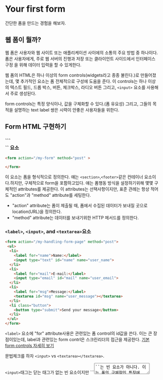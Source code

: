 # Your first form
간단한 폼을 만드는 경험을 해보자. 

## 웹 폼이 뭘까?
웹 폼은 사용자와 웹 사이트 또는 애플리케이션 사이에의 소통의 주요 방법 중 하나이다.
폼은 사용자에게, 주로 웹 서버의 진행과 저장 또는 클라이언트 사이드에서 인터페이스 구정 을 위해 데이터 입력을 할 수 있게한다.

웹 폼의 HTML은 하나 이상의 form controls(widgets라고 종종 불린다.)로 만들어졌는데, 몇 추가적인 요소는 폼 전체적으로 구성에 도움을 준다.
이 controls는 하나 이상의 텍스트 필드, 드롭 박스, 버튼, 체크박스, 라디오 버튼 그리고, ```<input>``` 요소를 사용해서 주로 생성된다. 

form controls는 특정 양식이나, 값을 구체화할 수 있다.(폼 유요성)
그리고, 그들의 목적을 설명하는 text label 쌍은 시력이 안좋은 사용자들을 위한다.

## Form HTML 구현하기

### ```<form>`` 요소
```html
<form action="/my-form" method="post" >

</form>
```
이 요소는 폼을 형식적으로 정의한다. 얘는 ```<section>```,```<footer>```같은 컨테이너 요소이다.하지만, 구체적으로 form을 포함하고있다. 얘는 폼행동 방식을 설정하기위해 몇몇 구체적인 attributes를 제공한다.
이 attributes는 선택사항이지만, 표준 관례는 항상 적어도 "action"과 "method" attribute를 세팅한다.

- "action" attribute는 폼이 제출될 때, 폼에서 수집된 데이터가 보내질 곳으로 location(URL)을 정의한다.
- "method" attribute는 데이터를 보내기위한 HTTP 메서드를 정의한다.

### ```<label>```, ```<input>```, and ```<textarea>```요소 

```html
<form action="/my-handling-form-page" method="post">
 <ul>
  <li>
    <label for="name">Name:</label>
    <input type="text" id="name" name="user_name">
  </li>
  <li>
    <label for="mail">E-mail:</label>
    <input type="email" id="mail" name="user_email">
  </li>
  <li>
    <label for="msg">Message:</label>
    <textarea id="msg" name="user_message"></textarea>
  </li>
  <li class="button">
    <button type="submit">Send your message</button>
  </li>
 </ul>
</form>
```

```<label>``` 요소에 "for" attribute사용은 관련있는 폼 control의 id값을 쓴다. 이는 큰 장점이있는데, label과 관련있는 form contrl은 스크린리더의 접근을 제공한다. 
[기본 form controls 자세히 보기](https://developer.mozilla.org/en-US/docs/Learn/Forms/How_to_structure_a_web_form)

문법체크를 하자 ```<input>``` vs ```<textarea></textarea>```.

```<input>```태그는 닫는 태그가 없는 빈 요소이지만 ```<textarea>``는 빈 요소가 아니다. 
이는 폼의 구체적인 특징에 특징이있다: 기본값을 설정하는 방법. 

```<input>``` 의 기본 값을 정의하고 싶을때, 
```html
<input type="text" value="by default this element is filled with this text">
```

```<textarea>``` 의 기본 값을 정의하고 싶을때, 
```html
<textarea>
by default this element is filled with this text
</textarea>
```

### ```<button>``` 요소
```<button>``` 는 "type" attrite를 받는다. 얘는 3가지 값을 받는다. "submit", "reset", "button"

- "submit" 버튼을 클릭하면, 폼의 데이터를 "action" 속성으로부터 정의된 웹 페이지로 보낸다.
- "reset" 버튼을 눌리먄, 폼 widgets의 전부가 기본 값으로 즉시 재설정된다. UX 관점에서, 얘는 안좋은 관례이다.
- "button" 버튼을 눌리면, 아무것도 안한다! 이상하게 들리지먄, 버튼을 커스텀하기엔 매우 유용하다.

```<input>``` 요소에도 type으로 버튼을 생성할 수 있다. ```<button>``` 요소의 장점은 ```<input>``` 요소가 단지 HTML text만 받게하고, 더 복잡하고, 생산적인 버튼 컨텐츠를 만들게 한다. 

## 웹서버에 폼 데이터 전송하기
각 폼 control의 "name" attribute를 섰다. 이 name은 클라이언트와 서버 사이드 모두에서 중요하다.
name은 브라우저에게 각 데이터의 조각에, 이름을 줄지 알려주고, 서버사이드에서는 name을 통해 각 데이터조각을 다룰 수 있게한다.
폼 데이터는 name/value 쌍으로 서버에 보내진다.

위 예제는  HTTP를 이용해 URL "/my-handling-form-page"로 보내질 것이다.

서버에서 HTTL Request에서 URL"/my-handling-form-page"에서 key/value 3개의 아이템 리스트가 받아진 것이다.